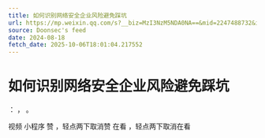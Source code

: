 ```yaml
---
title: 如何识别网络安全企业风险避免踩坑
url: https://mp.weixin.qq.com/s?__biz=MzI3NzM5NDA0NA==&mid=2247488732&idx=1&sn=0731fe0d7d8c71b6d5b8a28eabb3951d
source: Doonsec's feed
date: 2024-08-18
fetch_date: 2025-10-06T18:01:04.217552
---
```


# 如何识别网络安全企业风险避免踩坑

：
，
。

视频
小程序
赞
，轻点两下取消赞
在看
，轻点两下取消在看